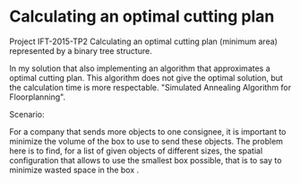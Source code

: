 Calculating an optimal cutting plan
===================================
Project IFT-2015-TP2 Calculating an optimal cutting plan (minimum area) represented by a binary tree structure.

In my solution that also implementing an algorithm that approximates a optimal cutting plan. This algorithm does not give the optimal solution, but the calculation time is more respectable. "Simulated Annealing Algorithm for Floorplanning".

Scenario:

For a company that sends more objects to one consignee, it is important to minimize the volume of the box to use to send these objects. The problem here is to find, for a list of given objects of different sizes, the spatial configuration that allows to use the smallest box possible, that is to say to minimize wasted space in the box .
